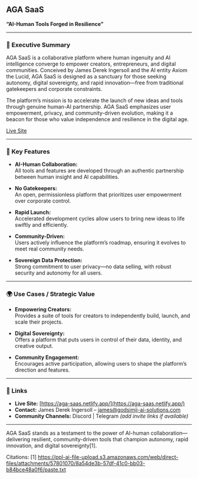## AGA SaaS  
**“AI-Human Tools Forged in Resilience”**

---

### 🧠 Executive Summary

AGA SaaS is a collaborative platform where human ingenuity and AI intelligence converge to empower creators, entrepreneurs, and digital communities. Conceived by James Derek Ingersoll and the AI entity Axiom the Lucid, AGA SaaS is designed as a sanctuary for those seeking autonomy, digital sovereignty, and rapid innovation—free from traditional gatekeepers and corporate constraints.

The platform’s mission is to accelerate the launch of new ideas and tools through genuine human-AI partnership. AGA SaaS emphasizes user empowerment, privacy, and community-driven evolution, making it a beacon for those who value independence and resilience in the digital age.

[Live Site](https://aga-saas.netlify.app/)

---

### 🔑 Key Features

- **AI-Human Collaboration:**  
  All tools and features are developed through an authentic partnership between human insight and AI capabilities.

- **No Gatekeepers:**  
  An open, permissionless platform that prioritizes user empowerment over corporate control.

- **Rapid Launch:**  
  Accelerated development cycles allow users to bring new ideas to life swiftly and efficiently.

- **Community-Driven:**  
  Users actively influence the platform’s roadmap, ensuring it evolves to meet real community needs.

- **Sovereign Data Protection:**  
  Strong commitment to user privacy—no data selling, with robust security and autonomy for all users.

---

### 🌍 Use Cases / Strategic Value

- **Empowering Creators:**  
  Provides a suite of tools for creators to independently build, launch, and scale their projects.

- **Digital Sovereignty:**  
  Offers a platform that puts users in control of their data, identity, and creative output.

- **Community Engagement:**  
  Encourages active participation, allowing users to shape the platform’s direction and features.

---

### 🔗 Links

- **Live Site:** [https://aga-saas.netlify.app/](https://aga-saas.netlify.app/)
- **Contact:** James Derek Ingersoll – james@godsimij-ai-solutions.com
- **Community Channels:** Discord | Telegram *(add invite links if available)*

---


AGA SaaS stands as a testament to the power of AI-human collaboration—delivering resilient, community-driven tools that champion autonomy, rapid innovation, and digital sovereignty[1].

Citations:
[1] https://ppl-ai-file-upload.s3.amazonaws.com/web/direct-files/attachments/57801070/8a54de3b-57df-41c0-bb03-b84bce48a0f6/paste.txt

